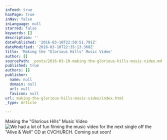 ```yaml
---
inFeed: true
hasPage: true
inNav: false
inLanguage: null
starred: false
keywords: []
description: ''
datePublished: '2016-03-10T22:50:51.791Z'
dateModified: '2016-03-10T22:35:13.368Z'
title: 'Making the "Glorious Hills" Music Video'
author: []
sourcePath: _posts/2016-03-10-making-the-glorious-hills-music-video.md
published: true
authors: []
publisher:
  name: null
  domain: null
  url: null
  favicon: null
url: making-the-glorious-hills-music-video/index.html
_type: Article

---
```

Making the "Glorious Hills" Music Video
![We had a lot of fun filming the music video for the next single off the "Alive & Well" CD at CVCHURCH. Coming out soon!](https://s3-us-west-2.amazonaws.com/the-grid-img/p/187d6070c66dc2fcd45c4b98088b4220b63b41fe.jpg)